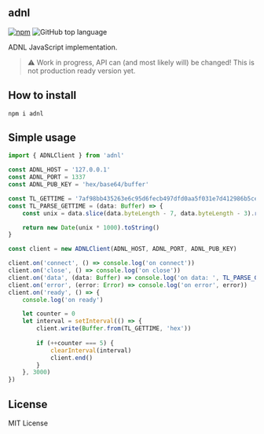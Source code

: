 ## adnl

[![npm](https://img.shields.io/npm/v/adnl)](https://www.npmjs.com/package/adnl) ![GitHub top language](https://img.shields.io/github/languages/top/tonstack/adnl-js)

ADNL JavaScript implementation.
> :warning: Work in progress, API can (and most likely will) be changed! This is not production ready version yet.

## How to install
```
npm i adnl
```

## Simple usage
```typescript
import { ADNLClient } from 'adnl'

const ADNL_HOST = '127.0.0.1'
const ADNL_PORT = 1337
const ADNL_PUB_KEY = 'hex/base64/buffer'

const TL_GETTIME = '7af98bb435263e6c95d6fecb497dfd0aa5f031e7d412986b5ce720496db512052e8f2d100cdf068c7904345aad16000000000000'
const TL_PARSE_GETTIME = (data: Buffer) => {
    const unix = data.slice(data.byteLength - 7, data.byteLength - 3).readUint32LE(0)

    return new Date(unix * 1000).toString()
}

const client = new ADNLClient(ADNL_HOST, ADNL_PORT, ADNL_PUB_KEY)

client.on('connect', () => console.log('on connect'))
client.on('close', () => console.log('on close'))
client.on('data', (data: Buffer) => console.log('on data: ', TL_PARSE_GETTIME(data)))
client.on('error', (error: Error) => console.log('on error', error))
client.on('ready', () => {
    console.log('on ready')

    let counter = 0
    let interval = setInterval(() => {
        client.write(Buffer.from(TL_GETTIME, 'hex'))
    
        if (++counter === 5) {
            clearInterval(interval)
            client.end()
        }
    }, 3000)
})
```

## License

MIT License
